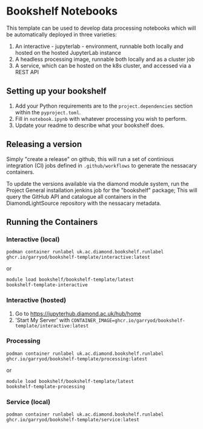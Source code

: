 # Bookshelf Notebooks

This template can be used to develop data processing notebooks which will be automatically deployed in three varieties:

1. An interactive - jupyterlab - environment, runnable both locally and hosted on the hosted JupyterLab instance
2. A headless processing image, runnable both locally and as a cluster job
3. A service, which can be hosted on the k8s cluster, and accessed via a REST API

## Setting up your bookshelf

1. Add your Python requirements are to the `project.dependencies` section within the `pyproject.toml`.
2. Fill in `notebook.ipynb` with whatever processing you wish to perform.
3. Update your readme to describe what your bookshelf does.

## Releasing a version

Simply "create a release" on github, this will run a set of continious integration (CI) jobs defined in `.github/workflows` to generate the nessacary containers.

To update the versions available via the diamond module system, run the Project General installation jenkins job for the "bookshelf" package;
This will query the GitHub API and catalogue all containers in the DiamondLightSource repository with the nessacary metadata.

## Running the Containers

### Interactive (local)

```
podman container runlabel uk.ac.diamond.bookshelf.runlabel ghcr.io/garryod/bookshelf-template/interactive:latest
```
or
```
module load bookshelf/bookshelf-template/latest
bookshelf-template-interactive
```


### Interactive (hosted)

1.  Go to https://jupyterhub.diamond.ac.uk/hub/home
2.  'Start My Server' with `CONTAINER_IMAGE=ghcr.io/garryod/bookshelf-template/interactive:latest`

### Processing

```
podman container runlabel uk.ac.diamond.bookshelf.runlabel ghcr.io/garryod/bookshelf-template/processing:latest
```
or
```
module load bookshelf/bookshelf-template/latest
bookshelf-template-processing
```

### Service (local)

```
podman container runlabel uk.ac.diamond.bookshelf.runlabel ghcr.io/garryod/bookshelf-template/service:latest
```
